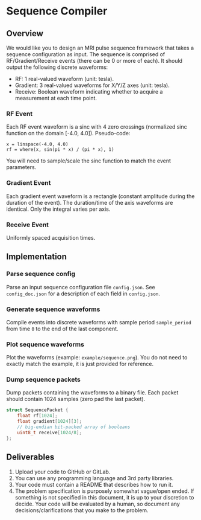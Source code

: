 # Sequence Compiler

## Overview

We would like you to design an MRI pulse sequence framework that takes a sequence configuration as input. The sequence is comprised of RF/Gradient/Receive events (there can be 0 or more of each). It should output the following discrete waveforms:

- RF: 1 real-valued waveform (unit: tesla).
- Gradient: 3 real-valued waveforms for X/Y/Z axes (unit: tesla).
- Receive: Boolean waveform indicating whether to acquire a measurement at each time point.

### RF Event

Each RF event waveform is a sinc with 4 zero crossings (normalized sinc function on the domain [-4.0, 4.0]). Pseudo-code:

```
x = linspace(-4.0, 4.0)
rf = where(x, sin(pi * x) / (pi * x), 1)
```

You will need to sample/scale the sinc function to match the event parameters.

### Gradient Event

Each gradient event waveform is a rectangle (constant amplitude during the duration of the event). The duration/time of the axis waveforms are identical. Only the integral varies per axis.

### Receive Event

Uniformly spaced acquisition times.

## Implementation

### Parse sequence config

Parse an input sequence configuration file `config.json`. See `config_doc.json` for a description of each field in `config.json`.

### Generate sequence waveforms

Compile events into discrete waveforms with sample period `sample_period` from time `0` to the end of the last component.

### Plot sequence waveforms

Plot the waveforms (example: `example/sequence.png`). You do not need to exactly match the example, it is just provided for reference.

### Dump sequence packets

Dump packets containing the waveforms to a binary file. Each packet should contain 1024 samples (zero pad the last packet).

```c
struct SequencePacket {
    float rf[1024];
    float gradient[1024][3];
    // big-endian bit-packed array of booleans
    uint8_t receive[1024/8];
};
```

## Deliverables

1. Upload your code to GitHub or GitLab.
2. You can use any programming language and 3rd party libraries.
3. Your code must contain a README that describes how to run it.
4. The problem specification is purposely somewhat vague/open ended. If something is not specified in this document, it is up to your discretion to decide. Your code will be evaluated by a human, so document any decisions/clarifications that you make to the problem.
